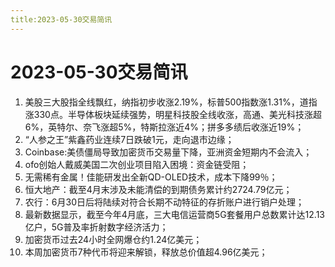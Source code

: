 ```yaml
---
title:2023-05-30交易简讯
---
```

# 2023-05-30交易简讯
1. 美股三大股指全线飘红，纳指初步收涨2.19%，标普500指数涨1.31%，道指涨330点。半导体板块延续强势，明星科技股全线收涨，高通、美光科技涨超6%，英特尔、奈飞涨超5%，特斯拉涨近4%；拼多多绩后收涨近19%；
2. “人参之王”紫鑫药业连续7日跌破1元，走向退市边缘；
3. Coinbase:美债僵局导致加密货币交易量下降，亚洲资金短期内不会流入；
4. ofo创始人戴威美国二次创业项目陷入困境：资金链受阻；
5. 无需稀有金属！佳能研发出全新QD-OLED技术，成本下降99％；
6. 恒大地产：截至4月末涉及未能清偿的到期债务累计约2724.79亿元；
7. 农行：6月30日后将陆续对符合长期不动特征的存折账户进行销户处理；
8. 最新数据显示，截至今年4月底，三大电信运营商5G套餐用户总数累计达12.13亿户，5G普及率折射数字经济活力；
9. 加密货币过去24小时全网爆仓约1.24亿美元；
10. 本周加密货币7种代币将迎来解锁，释放总价值超4.96亿美元；